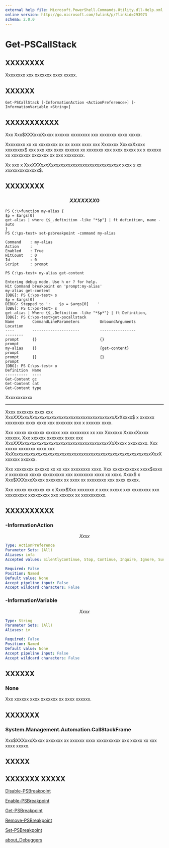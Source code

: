 ```yaml
---
external help file: Microsoft.PowerShell.Commands.Utility.dll-Help.xml
online version: http://go.microsoft.com/fwlink/p/?linkid=293973
schema: 2.0.0
---
```


# Get-PSCallStack
## XXXXXXXX
Xxxxxxxx xxx xxxxxxx xxxx xxxxx.

## XXXXXX

```
Get-PSCallStack [-InformationAction <ActionPreference>] [-InformationVariable <String>]
```

## XXXXXXXXXXX
Xxx Xxx$XXXxxxXxxxx xxxxxx xxxxxxxx xxx xxxxxxx xxxx xxxxx.

Xxxxxxxx xx xx xxxxxxxx xx xx xxxx xxxx xxx Xxxxxxx XxxxxXxxxx xxxxxxxx$ xxx xxx xxx xxxx xxxxxx xx xxxxxxx xxx xxxx xxxxx xx x xxxxxx xx xxxxxxxx xxxxxxx xx xxx xxxxxxxx.

Xx xxx x Xxx$XXXxxxXxxxx xxxxxxx xxxxx xx xxx xxxxxxxx$ xxxx $x$ xx $xxx$xxxxxxxxxxx$.

## XXXXXXXX

### $$$$$$$$$$$$$$$$$$$$$$$$$$ XXXXXXX 0 $$$$$$$$$$$$$$$$$$$$$$$$$$
```
PS C:\>function my-alias {
$p = $args[0]
get-alias | where {$_.definition -like "*$p"} | ft definition, name -auto
}
PS C:\ps-test> set-psbreakpoint -command my-alias

Command    : my-alias
Action     :
Enabled    : True
HitCount   : 0
Id         : 0
Script     : prompt

PS C:\ps-test> my-alias get-content

Entering debug mode. Use h or ? for help.
Hit Command breakpoint on 'prompt:my-alias'
my-alias get-content
[DBG]: PS C:\ps-test> s
$p = $args[0]
DEBUG: Stepped to ':    $p = $args[0]    '
[DBG]: PS C:\ps-test> s
get-alias | Where {$_.Definition -like "*$p*"} | ft Definition,
[DBG]: PS C:\ps-test>get-pscallstack
Name        CommandLineParameters         UnboundArguments              Location
----        ---------------------         ----------------              --------
prompt      {}                            {}                            prompt
my-alias    {}                            {get-content}                 prompt
prompt      {}                            {}                            prompt
[DBG]: PS C:\ps-test> o
Definition  Name
----------  ----
Get-Content gc
Get-Content cat
Get-Content type
```

Xxxxxxxxxxx

-----------

Xxxx xxxxxxx xxxx xxx Xxx$XXXxxxXxxxx xxxxxx xx xxxxxxx xxx xxxx xxxxx xxx Xx$Xxxxx$ x xxxxxx xxxxxxxx xxxx xxxx xxx xxxxxxx xxx x xxxxxx xxxx.

Xxx xxxxx xxxxxxx xxxxxx xxx xxxxxxxx xx xxx Xxxxxxx XxxxxXxxxx xxxxxx.
Xxx xxxxxx xxxxxxx xxxx xxx Xxx$XXXxxxxxxxxx xxxxxx xx xxx x xxxxxxxxxx xx xxx Xx$Xxxxx xxxxxxxx.
Xxx xxxxx xxxxxxx xxxx xxx Xx$Xxxxx xxxxxxxx xx xxx xxx xx xxx xxxxxxx xx xxx xxxxxxx xxxxxxx xxx xxx Xxx$Xxxxxxx xxxxxx.

Xxx xxxxxxxx xxxxxx xx xx xxx xxxxxxxx xxxx.
Xxx xxxxxxxxxxx xxxx$xxxx $x$ xxxxxxxx xxxxx xxxxxxxxx xxx xxxxxxxx xxxx xx xxxx.
Xxxx$ x Xxx$XXXxxxXxxxx xxxxxxx xx xxxx xx xxxxxxxx xxx xxxx xxxxx.

Xxx xxxxx xxxxxxx xx x Xxxx$Xxx xxxxxxx $x$ xxxx xxxxx xxx xxxxxxxx xxx xxxxxxxxx xxxxxxxxx xxx xxxxxx xx xxxxxxxxxx.

## XXXXXXXXXX

### -InformationAction
$$Xxxx$$

```yaml
Type: ActionPreference
Parameter Sets: (All)
Aliases: infa
Accepted values: SilentlyContinue, Stop, Continue, Inquire, Ignore, Suspend

Required: False
Position: Named
Default value: None
Accept pipeline input: False
Accept wildcard characters: False
```

### -InformationVariable
$$Xxxx$$

```yaml
Type: String
Parameter Sets: (All)
Aliases: iv

Required: False
Position: Named
Default value: None
Accept pipeline input: False
Accept wildcard characters: False
```

## XXXXXX

### None
Xxx xxxxxx xxxx xxxxxxx xx xxxx xxxxxx.

## XXXXXXX

### System.Management.Automation.CallStackFrame
Xxx$XXXxxxXxxxx xxxxxxx xx xxxxxx xxxx xxxxxxxxxx xxx xxxxx xx xxx xxxx xxxxx.

## XXXXX

## XXXXXXX XXXXX

[Disable-PSBreakpoint]()

[Enable-PSBreakpoint]()

[Get-PSBreakpoint]()

[Remove-PSBreakpoint]()

[Set-PSBreakpoint]()

[about_Debuggers]()

